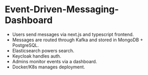 # Event-Driven-Messaging-Dashboard

- Users send messages via next.js and typescript frontend.
- Messages are routed through Kafka and stored in MongoDB + PostgreSQL.
- Elasticsearch powers search.
- Keycloak handles auth.
- Admins monitor events via a dashboard.
- Docker/K8s manages deployment.
